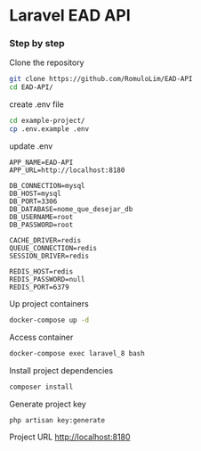
# Laravel EAD API

### Step by step
Clone the repository
```sh
git clone https://github.com/RomuloLim/EAD-API
cd EAD-API/
```


create .env file
```sh
cd example-project/
cp .env.example .env
```


update .env
```dosini
APP_NAME=EAD-API
APP_URL=http://localhost:8180

DB_CONNECTION=mysql
DB_HOST=mysql
DB_PORT=3306
DB_DATABASE=nome_que_desejar_db
DB_USERNAME=root
DB_PASSWORD=root

CACHE_DRIVER=redis
QUEUE_CONNECTION=redis
SESSION_DRIVER=redis

REDIS_HOST=redis
REDIS_PASSWORD=null
REDIS_PORT=6379
```


Up project containers
```sh
docker-compose up -d
```


Access container
```sh
docker-compose exec laravel_8 bash
```


Install project dependencies
```sh
composer install
```


Generate project key
```sh
php artisan key:generate
```


Project URL
[http://localhost:8180](http://localhost:8180)
